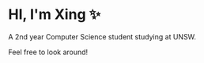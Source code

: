 # HI, I'm Xing ✨

A 2nd year Computer Science student studying at UNSW.

Feel free to look around!

<!---
xincczn/xincczn is a ✨ special ✨ repository because its `README.md` (this file) appears on your GitHub profile.
You can click the Preview link to take a look at your changes.
--->
